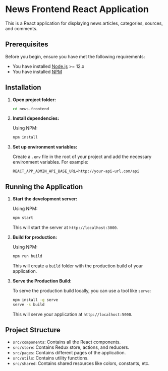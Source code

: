 # News Frontend React Application

This is a React application for displaying news articles, categories, sources, and comments.

## Prerequisites

Before you begin, ensure you have met the following requirements:
- You have installed [Node.js](https://nodejs.org/) >= 12.x
- You have installed [NPM](https://www.npmjs.com/) 

## Installation

1. **Open project folder:**

    ```bash
    cd news-frontend
    ```

2. **Install dependencies:**

    Using NPM:

    ```bash
    npm install
    ```

3. **Set up environment variables:**

    Create a `.env` file in the root of your project and add the necessary environment variables. For example:

    ```env
    REACT_APP_ADMIN_API_BASE_URL=http://your-api-url.com/api
    ```

## Running the Application

1. **Start the development server:**

    Using NPM:

    ```bash
    npm start
    ```

    This will start the server at `http://localhost:3000`.

2. **Build for production:**

    Using NPM:

    ```bash
    npm run build
    ```

    This will create a `build` folder with the production build of your application.


3. **Serve the Production Build:**

    To serve the production build locally, you can use a tool like `serve`:

    ```bash
    npm install -g serve
    serve -s build
    ```

    This will serve your application at `http://localhost:5000`.

## Project Structure

- `src/components`: Contains all the React components.
- `src/store`: Contains Redux store, actions, and reducers.
- `src/pages`: Contains different pages of the application.
- `src/utils`: Contains utility functions.
- `src/shared`: Contains shared resources like colors, constants, etc.
